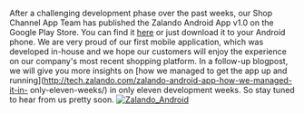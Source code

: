 <!--
.. title: Zalando Android App - OUT NOW !
.. slug: zalando-android-app-out-now
.. date: 2013-04-24 16:17:43
.. tags: android,app,mobile
.. author: Carsten Ernst
.. image: android-logo_teaser.png
-->

After a challenging development phase over the past weeks,
our Shop Channel App Team has published the Zalando Android App v1.0 on the
Google Play Store. You can find it
[here](https://play.google.com/store/apps/details?id=de.zalando.mobile) or
just download it to your Android phone. We are very proud of our first mobile
application, which was developed in-house and we hope our customers will enjoy
the experience on our company's most recent shopping platform. In a follow-up
blogpost, we will give you more insights on [how we managed to get the app up
and running](http://tech.zalando.com/zalando-android-app-how-we-managed-it-in-
only-eleven-weeks/) in only eleven development weeks. So stay tuned to hear
from us pretty soon.
[![Zalando_Android](/files/2013/04/en_app_rgb_wo_45.png)](https://play.google.com/store/apps/details?id=de.zalando.mobile)

